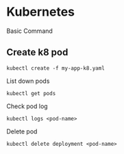 # Kubernetes

Basic Command
## Create k8 pod
```
kubectl create -f my-app-k8.yaml
```

List down pods 
```
kubectl get pods
```

Check pod log 
```
kubectl logs <pod-name>
```

Delete pod 
```
kubectl delete deployment <pod-name>
```


